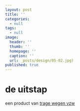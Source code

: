 ```yaml
---
layout: post
title: ''
categories:
  - null
tags:
  - null
image:
  header: ''
  thumb: ''
  homepage: ''
  caption: ''
  url: _posts/design/05-02.jpg)
published: true
---
```


# de uitstap
een product van [trage wegen vzw][1]


 [1]: https://www.tragewegen.be
 [2]: #
 [3]: #
 [4]: #
 [5]: #
 [6]: #
 [7]: #
 [8]: #
 [9]: #
 [10]: #
